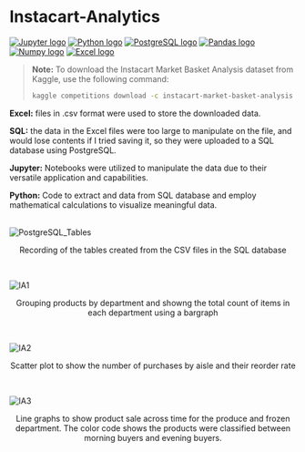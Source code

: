 # Instacart-Analytics
<a href="https://github.com/Neo-Nafiz/Instacart-Analytics"><img src="https://img.shields.io/badge/Jupyter-F37626.svg?&style=for-the-badge&logo=Jupyter&logoColor=white" alt="Jupyter logo" ></a>
<a href="https://github.com/Neo-Nafiz/Instacart-Analytics"><img src="https://img.shields.io/badge/Python-FFD43B?style=for-the-badge&logo=python&logoColor=blue" alt="Python logo" ></a>
<a href="https://github.com/Neo-Nafiz/Instacart-Analytics"><img src="https://img.shields.io/badge/PostgreSQL-316192?style=for-the-badge&logo=postgresql&logoColor=white" alt="PostgreSQL logo" ></a>
<a href="https://github.com/Neo-Nafiz/Instacart-Analytics"><img src="https://img.shields.io/badge/Pandas-2C2D72?style=for-the-badge&logo=pandas&logoColor=white" alt="Pandas logo" ></a>
<a href="https://github.com/Neo-Nafiz/Instacart-Analytics"><img src="https://img.shields.io/badge/Numpy-777BB4?style=for-the-badge&logo=numpy&logoColor=white" alt="Numpy logo" ></a>
<a href="https://github.com/Neo-Nafiz/Instacart-Analytics"><img src="https://img.shields.io/badge/Microsoft_Excel-217346?style=for-the-badge&logo=microsoft-excel&logoColor=white" alt="Excel logo" ></a>
> **Note:** To download the Instacart Market Basket Analysis dataset from Kaggle, use the following command:
> 
> ```bash
> kaggle competitions download -c instacart-market-basket-analysis
> ```

**Excel:** files in .csv format were used to store the downloaded data.

**SQL:** the data in the Excel files were too large to manipulate on the file, and would lose contents if I tried saving it, so they were uploaded to a SQL database using PostgreSQL. 

**Jupyter:** Notebooks were utilized to manipulate the data due to their versatile application and capabilities.

**Python:** Code to extract and data from SQL database and employ mathematical calculations to visualize meaningful data.
<br/>
<br/>

![PostgreSQL_Tables](https://github.com/Neo-Nafiz/Instacart-Analytics/assets/47037404/f7b78d16-8f15-47d8-af95-2aaaf189a238)
<p align="center">Recording of the tables created from the CSV files in the SQL database</p>
<br/>

![IA1](https://github.com/Neo-Nafiz/Instacart-Analytics/assets/47037404/95b1b7ef-e703-45f6-b15a-1bc56ed6a6ee)
<p align="center">Grouping products by department and showng the total count of items in each department using a bargraph</p>
<br/>

![IA2](https://github.com/Neo-Nafiz/Instacart-Analytics/assets/47037404/8d8952e9-7541-4de2-abe2-46b979ad6a45)
<p align="center">Scatter plot to show the number of purchases by aisle and their reorder rate</p>
<br/>

![IA3](https://github.com/Neo-Nafiz/Instacart-Analytics/assets/47037404/8ec3cd2a-7587-4100-b980-b9d38b8a4ead)
<p align="center">Line graphs to show product sale across time for the produce and frozen department. The color code shows the products were classified between morning buyers and evening buyers.</p>
<br/>
